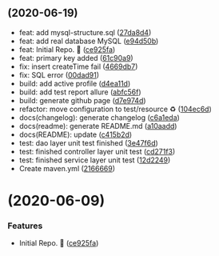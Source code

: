 ##  (2020-06-19)

* feat: add mysql-structure.sql ([27da8d4](https://github.com/AhianZhang/test-resource/commit/27da8d4))
* feat: add real database MySQL ([e94d50b](https://github.com/AhianZhang/test-resource/commit/e94d50b))
* feat: Initial Repo. :tada: ([ce925fa](https://github.com/AhianZhang/test-resource/commit/ce925fa))
* feat: primary key  added ([61c90a9](https://github.com/AhianZhang/test-resource/commit/61c90a9))
* fix: insert createTime fail ([4669db7](https://github.com/AhianZhang/test-resource/commit/4669db7))
* fix: SQL error ([00dad91](https://github.com/AhianZhang/test-resource/commit/00dad91))
* build: add active profile ([d4ea11d](https://github.com/AhianZhang/test-resource/commit/d4ea11d))
* build: add test report allure ([abfc56f](https://github.com/AhianZhang/test-resource/commit/abfc56f))
* build: generate github page ([d7e974d](https://github.com/AhianZhang/test-resource/commit/d7e974d))
* refactor: move configuration to test/resource  :recycle: ([104ec6d](https://github.com/AhianZhang/test-resource/commit/104ec6d))
* docs(changelog): generate changelog ([c6a1eda](https://github.com/AhianZhang/test-resource/commit/c6a1eda))
* docs(readme): generate README.md ([a10aadd](https://github.com/AhianZhang/test-resource/commit/a10aadd))
* docs(README): update ([c415b2d](https://github.com/AhianZhang/test-resource/commit/c415b2d))
* test: dao layer unit test finished ([3e47f6d](https://github.com/AhianZhang/test-resource/commit/3e47f6d))
* test: finished controller layer unit test ([cd271f3](https://github.com/AhianZhang/test-resource/commit/cd271f3))
* test: finished service layer unit test ([12d2249](https://github.com/AhianZhang/test-resource/commit/12d2249))
* Create maven.yml ([2166669](https://github.com/AhianZhang/test-resource/commit/2166669))



#  (2020-06-09)


### Features

* Initial Repo. :tada: ([ce925fa](https://github.com/AhianZhang/test-resource/commit/ce925fa15ae49697afdebbababe1207158afd242))



